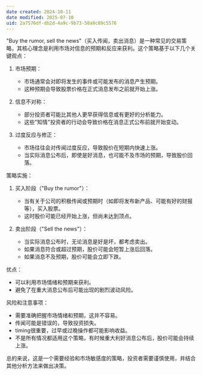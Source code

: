 ```yaml
---
date created: 2024-10-11
date modified: 2025-07-10
uid: 2a7576df-db2d-4a9c-9b73-58a9c89c5576
---
```


"Buy the rumor, sell the news"（买入传闻，卖出消息）是一种常见的交易策略，其核心理念是利用市场对信息的预期和反应来获利。这个策略基于以下几个关键观点：

1. 市场预期：
   - 市场通常会对即将发生的事件或可能发布的消息产生预期。
   - 这种预期会导致股票价格在正式消息发布之前就开始上涨。

2. 信息不对称：
   - 部分投资者可能比其他人更早获得信息或有更好的分析能力。
   - 这些"知情"投资者的行动会导致价格在消息正式公布前就开始变动。

3. 过度反应与修正：
   - 市场往往会对传闻过度反应，导致股价在短期内快速上涨。
   - 当实际消息公布后，即使是好消息，也可能不及市场的预期，导致股价回落。

策略实施：

1. 买入阶段（"Buy the rumor"）：
   - 当有关于公司的积极传闻或预期时（如即将发布新产品、可能有好的财报等），买入股票。
   - 这时股价可能已经开始上涨，但尚未达到顶点。

2. 卖出阶段（"Sell the news"）：
   - 当实际消息公布时，无论消息是好是坏，都考虑卖出。
   - 如果消息符合或超过预期，股价可能会短暂上涨后回落。
   - 如果消息不及预期，股价可能会立即下跌。

优点：

- 可以利用市场情绪和预期来获利。
- 避免了在重大消息公布后可能出现的剧烈波动风险。

风险和注意事项：

- 需要准确把握市场情绪和预期，这并不容易。
- 传闻可能是错误的，导致投资损失。
- timing很重要，过早或过晚操作都可能影响收益。
- 不是所有情况都适用这个策略，有时候重大利好消息公布后，股价可能会持续上涨。

总的来说，这是一个需要经验和市场敏感度的策略，投资者需要谨慎使用，并结合其他分析方法来做出决策。
